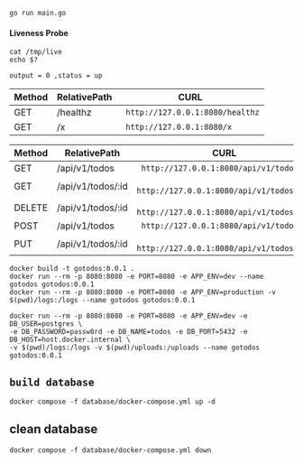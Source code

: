 ```
go run main.go
```

#### Liveness Probe

```
cat /tmp/live
echo $?
```

`output = 0 ,status = up`

| Method |  RelativePath     | CURL                              |
| ------ | ------------     | --------------------------------- |
| GET    | /healthz         | ` http://127.0.0.1:8080/healthz` |
| GET    | /x               | ` http://127.0.0.1:8080/x`       |

| Method |  RelativePath     | CURL                              |
| ------ | ------------     | --------------------------------- |
| GET    | /api/v1/todos           | ` http://127.0.0.1:8080/api/v1/todos`       |
| GET    | /api/v1/todos/:id           | ` http://127.0.0.1:8080/api/v1/todos/:id`       |
| DELETE    | /api/v1/todos/:id           | ` http://127.0.0.1:8080/api/v1/todos/:id`       |
| POST    | /api/v1/todos           | ` http://127.0.0.1:8080/api/v1/todos`       |
| PUT    | /api/v1/todos/:id           | ` http://127.0.0.1:8080/api/v1/todos/:id`       |

```
docker build -t gotodos:0.0.1 .
docker run --rm -p 8080:8080 -e PORT=8080 -e APP_ENV=dev --name gotodos gotodos:0.0.1
docker run --rm -p 8080:8080 -e PORT=8080 -e APP_ENV=production -v $(pwd)/logs:/logs --name gotodos gotodos:0.0.1
```

```
docker run --rm -p 8080:8080 -e PORT=8080 -e APP_ENV=dev -e DB_USER=postgres \
-e DB_PASSWORD=passw0rd -e DB_NAME=todos -e DB_PORT=5432 -e DB_HOST=host.docker.internal \
-v $(pwd)/logs:/logs -v $(pwd)/uploads:/uploads --name gotodos gotodos:0.0.1
```


## ```build database```
```
docker compose -f database/docker-compose.yml up -d
```
## clean database
```
docker compose -f database/docker-compose.yml down 
```
